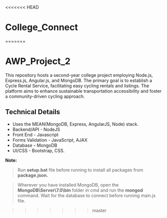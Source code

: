 <<<<<<< HEAD
# College_Connect
=======
# AWP_Project_2
 This repository hosts a second-year college project employing Node.js, Express.js, Angular.js, and MongoDB. The primary goal is to establish a Cycle Rental Service, facilitating easy cycling rentals and listings. The platform aims to enhance sustainable transportation accessibility and foster a community-driven cycling approach.

## Technical Details
- Uses the MEAN(MongoDB, Express, AngularJS, Node) stack.
- Backend/API - NodeJS
- Front End - Javascript
- Forms Validation - JavaScript, AJAX
- Database - MongoDB
- UI/CSS - Bootstrap, CSS.


**Note:**
> Run **setup.bat** file before running to install all packages from __package.json.__

> Wherever you have installed MongoDB, open the **MongoDB\Server\7.0\bin** folder in cmd and run the __mongod__ command. Wait for the database to connect before running main.js file.

>>>>>>> master
